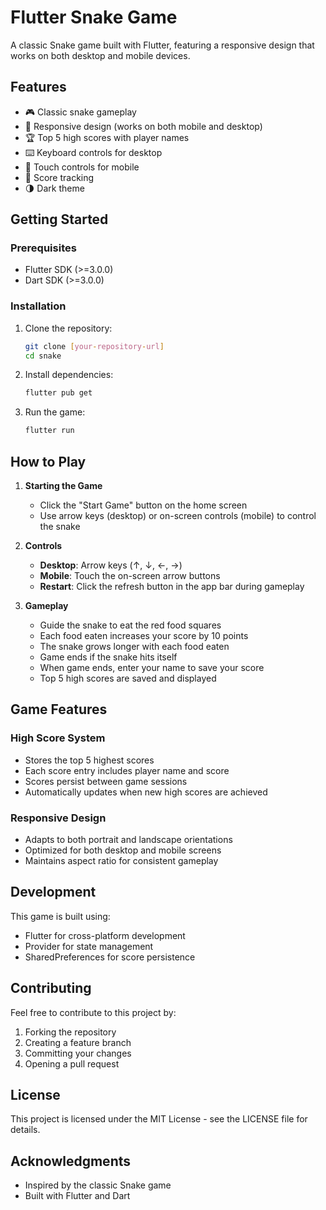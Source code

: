 # Flutter Snake Game

A classic Snake game built with Flutter, featuring a responsive design that works on both desktop and mobile devices.

## Features

- 🎮 Classic snake gameplay
- 📱 Responsive design (works on both mobile and desktop)
- 🏆 Top 5 high scores with player names
- ⌨️ Keyboard controls for desktop
- 📱 Touch controls for mobile
- 🎯 Score tracking
- 🌗 Dark theme


## Getting Started

### Prerequisites

- Flutter SDK (>=3.0.0)
- Dart SDK (>=3.0.0)

### Installation

1. Clone the repository:
   ```bash
   git clone [your-repository-url]
   cd snake
   ```

2. Install dependencies:
   ```bash
   flutter pub get
   ```

3. Run the game:
   ```bash
   flutter run
   ```

## How to Play

1. **Starting the Game**
   - Click the "Start Game" button on the home screen
   - Use arrow keys (desktop) or on-screen controls (mobile) to control the snake

2. **Controls**
   - **Desktop**: Arrow keys (↑, ↓, ←, →)
   - **Mobile**: Touch the on-screen arrow buttons
   - **Restart**: Click the refresh button in the app bar during gameplay

3. **Gameplay**
   - Guide the snake to eat the red food squares
   - Each food eaten increases your score by 10 points
   - The snake grows longer with each food eaten
   - Game ends if the snake hits itself
   - When game ends, enter your name to save your score
   - Top 5 high scores are saved and displayed

## Game Features

### High Score System
- Stores the top 5 highest scores
- Each score entry includes player name and score
- Scores persist between game sessions
- Automatically updates when new high scores are achieved

### Responsive Design
- Adapts to both portrait and landscape orientations
- Optimized for both desktop and mobile screens
- Maintains aspect ratio for consistent gameplay

## Development

This game is built using:
- Flutter for cross-platform development
- Provider for state management
- SharedPreferences for score persistence

## Contributing

Feel free to contribute to this project by:
1. Forking the repository
2. Creating a feature branch
3. Committing your changes
4. Opening a pull request

## License

This project is licensed under the MIT License - see the LICENSE file for details.

## Acknowledgments

- Inspired by the classic Snake game
- Built with Flutter and Dart
